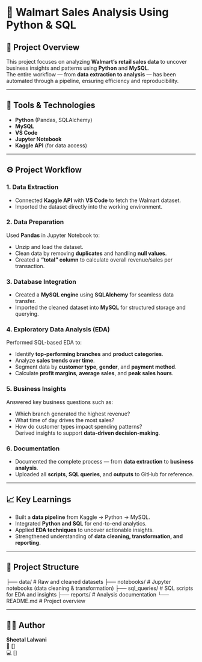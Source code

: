 # 🛒 Walmart Sales Analysis Using Python & SQL

## 📌 Project Overview
This project focuses on analyzing **Walmart’s retail sales data** to uncover business insights and patterns using **Python** and **MySQL**.  
The entire workflow — from **data extraction to analysis** — has been automated through a pipeline, ensuring efficiency and reproducibility.

---

## 🧰 Tools & Technologies
- **Python** (Pandas, SQLAlchemy)  
- **MySQL**  
- **VS Code**  
- **Jupyter Notebook**  
- **Kaggle API** (for data access)

---

## ⚙️ Project Workflow

### 1. Data Extraction
- Connected **Kaggle API** with **VS Code** to fetch the Walmart dataset.  
- Imported the dataset directly into the working environment.  

### 2. Data Preparation
Used **Pandas** in Jupyter Notebook to:  
- Unzip and load the dataset.  
- Clean data by removing **duplicates** and handling **null values**.  
- Created a **“total” column** to calculate overall revenue/sales per transaction.  

### 3. Database Integration
- Created a **MySQL engine** using **SQLAlchemy** for seamless data transfer.  
- Imported the cleaned dataset into **MySQL** for structured storage and querying.  

### 4. Exploratory Data Analysis (EDA)
Performed SQL-based EDA to:  
- Identify **top-performing branches** and **product categories**.  
- Analyze **sales trends over time**.  
- Segment data by **customer type**, **gender**, and **payment method**.  
- Calculate **profit margins**, **average sales**, and **peak sales hours**.  

### 5. Business Insights
Answered key business questions such as:  
- Which branch generated the highest revenue?  
- What time of day drives the most sales?  
- How do customer types impact spending patterns?  
Derived insights to support **data-driven decision-making**.

### 6. Documentation
- Documented the complete process — from **data extraction** to **business analysis**.  
- Uploaded all **scripts**, **SQL queries**, and **outputs** to GitHub for reference.  

---

## 📈 Key Learnings
- Built a **data pipeline** from Kaggle → Python → MySQL.  
- Integrated **Python and SQL** for end-to-end analytics.  
- Applied **EDA techniques** to uncover actionable insights.  
- Strengthened understanding of **data cleaning, transformation, and reporting**.  

---

## 📂 Project Structure
├── data/ # Raw and cleaned datasets
├── notebooks/ # Jupyter notebooks (data cleaning & transformation)
├── sql_queries/ # SQL scripts for EDA and insights
├── reports/ # Analysis documentation
└── README.md # Project overview


---

## 👩‍💻 Author
**Sheetal Lalwani**  
📧 []  
💻 []
